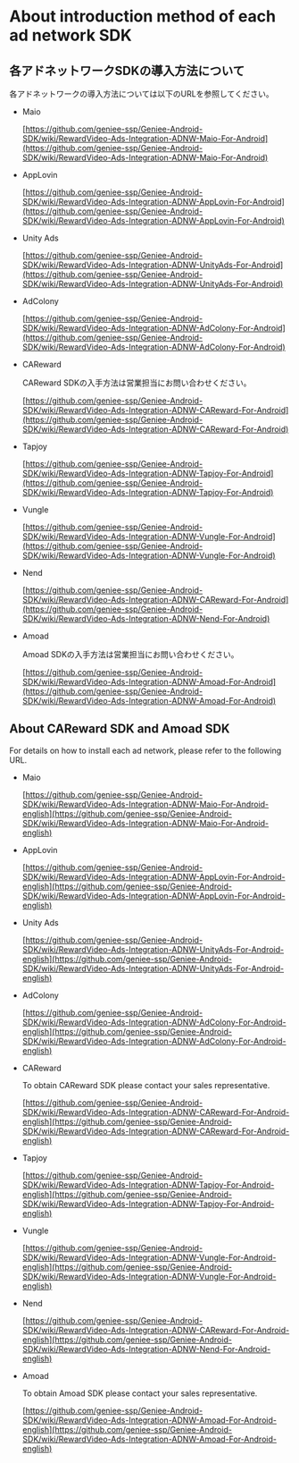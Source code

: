 # About introduction method of each ad network SDK


## 各アドネットワークSDKの導入方法について

各アドネットワークの導入方法については以下のURLを参照してください。

- Maio

	[https://github.com/geniee-ssp/Geniee-Android-SDK/wiki/RewardVideo-Ads-Integration-ADNW-Maio-For-Android](https://github.com/geniee-ssp/Geniee-Android-SDK/wiki/RewardVideo-Ads-Integration-ADNW-Maio-For-Android)

- AppLovin

	[https://github.com/geniee-ssp/Geniee-Android-SDK/wiki/RewardVideo-Ads-Integration-ADNW-AppLovin-For-Android](https://github.com/geniee-ssp/Geniee-Android-SDK/wiki/RewardVideo-Ads-Integration-ADNW-AppLovin-For-Android)


- Unity Ads

	[https://github.com/geniee-ssp/Geniee-Android-SDK/wiki/RewardVideo-Ads-Integration-ADNW-UnityAds-For-Android](https://github.com/geniee-ssp/Geniee-Android-SDK/wiki/RewardVideo-Ads-Integration-ADNW-UnityAds-For-Android)

- AdColony
	
	[https://github.com/geniee-ssp/Geniee-Android-SDK/wiki/RewardVideo-Ads-Integration-ADNW-AdColony-For-Android](https://github.com/geniee-ssp/Geniee-Android-SDK/wiki/RewardVideo-Ads-Integration-ADNW-AdColony-For-Android)


- CAReward

	CAReward SDKの入手方法は営業担当にお問い合わせください。
	
	[https://github.com/geniee-ssp/Geniee-Android-SDK/wiki/RewardVideo-Ads-Integration-ADNW-CAReward-For-Android](https://github.com/geniee-ssp/Geniee-Android-SDK/wiki/RewardVideo-Ads-Integration-ADNW-CAReward-For-Android)

- Tapjoy

	[https://github.com/geniee-ssp/Geniee-Android-SDK/wiki/RewardVideo-Ads-Integration-ADNW-Tapjoy-For-Android](https://github.com/geniee-ssp/Geniee-Android-SDK/wiki/RewardVideo-Ads-Integration-ADNW-Tapjoy-For-Android)

- Vungle

	[https://github.com/geniee-ssp/Geniee-Android-SDK/wiki/RewardVideo-Ads-Integration-ADNW-Vungle-For-Android](https://github.com/geniee-ssp/Geniee-Android-SDK/wiki/RewardVideo-Ads-Integration-ADNW-Vungle-For-Android)


- Nend

	[https://github.com/geniee-ssp/Geniee-Android-SDK/wiki/RewardVideo-Ads-Integration-ADNW-CAReward-For-Android](https://github.com/geniee-ssp/Geniee-Android-SDK/wiki/RewardVideo-Ads-Integration-ADNW-Nend-For-Android)

- Amoad

	Amoad SDKの入手方法は営業担当にお問い合わせください。
	
	[https://github.com/geniee-ssp/Geniee-Android-SDK/wiki/RewardVideo-Ads-Integration-ADNW-Amoad-For-Android](https://github.com/geniee-ssp/Geniee-Android-SDK/wiki/RewardVideo-Ads-Integration-ADNW-Amoad-For-Android)

## About CAReward SDK and Amoad SDK

For details on how to install each ad network, please refer to the following URL.

- Maio

	[https://github.com/geniee-ssp/Geniee-Android-SDK/wiki/RewardVideo-Ads-Integration-ADNW-Maio-For-Android-english](https://github.com/geniee-ssp/Geniee-Android-SDK/wiki/RewardVideo-Ads-Integration-ADNW-Maio-For-Android-english)

- AppLovin

	[https://github.com/geniee-ssp/Geniee-Android-SDK/wiki/RewardVideo-Ads-Integration-ADNW-AppLovin-For-Android-english](https://github.com/geniee-ssp/Geniee-Android-SDK/wiki/RewardVideo-Ads-Integration-ADNW-AppLovin-For-Android-english)


- Unity Ads

	[https://github.com/geniee-ssp/Geniee-Android-SDK/wiki/RewardVideo-Ads-Integration-ADNW-UnityAds-For-Android-english](https://github.com/geniee-ssp/Geniee-Android-SDK/wiki/RewardVideo-Ads-Integration-ADNW-UnityAds-For-Android-english)

- AdColony
	
	[https://github.com/geniee-ssp/Geniee-Android-SDK/wiki/RewardVideo-Ads-Integration-ADNW-AdColony-For-Android-english](https://github.com/geniee-ssp/Geniee-Android-SDK/wiki/RewardVideo-Ads-Integration-ADNW-AdColony-For-Android-english)


- CAReward

	To obtain CAReward SDK please contact your sales representative.
	
	[https://github.com/geniee-ssp/Geniee-Android-SDK/wiki/RewardVideo-Ads-Integration-ADNW-CAReward-For-Android-english](https://github.com/geniee-ssp/Geniee-Android-SDK/wiki/RewardVideo-Ads-Integration-ADNW-CAReward-For-Android-english)

- Tapjoy

	[https://github.com/geniee-ssp/Geniee-Android-SDK/wiki/RewardVideo-Ads-Integration-ADNW-Tapjoy-For-Android-english](https://github.com/geniee-ssp/Geniee-Android-SDK/wiki/RewardVideo-Ads-Integration-ADNW-Tapjoy-For-Android-english)

- Vungle

	[https://github.com/geniee-ssp/Geniee-Android-SDK/wiki/RewardVideo-Ads-Integration-ADNW-Vungle-For-Android-english](https://github.com/geniee-ssp/Geniee-Android-SDK/wiki/RewardVideo-Ads-Integration-ADNW-Vungle-For-Android-english)


- Nend

	[https://github.com/geniee-ssp/Geniee-Android-SDK/wiki/RewardVideo-Ads-Integration-ADNW-CAReward-For-Android-english](https://github.com/geniee-ssp/Geniee-Android-SDK/wiki/RewardVideo-Ads-Integration-ADNW-Nend-For-Android-english)

- Amoad

	To obtain Amoad SDK please contact your sales representative.
	
	[https://github.com/geniee-ssp/Geniee-Android-SDK/wiki/RewardVideo-Ads-Integration-ADNW-Amoad-For-Android-english](https://github.com/geniee-ssp/Geniee-Android-SDK/wiki/RewardVideo-Ads-Integration-ADNW-Amoad-For-Android-english)

